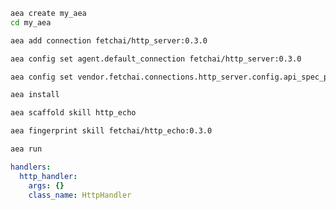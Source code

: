``` bash
aea create my_aea
cd my_aea
```
``` bash
aea add connection fetchai/http_server:0.3.0
```
``` bash
aea config set agent.default_connection fetchai/http_server:0.3.0
```
``` bash
aea config set vendor.fetchai.connections.http_server.config.api_spec_path "../examples/http_ex/petstore.yaml"
```
``` bash
aea install
```
``` bash
aea scaffold skill http_echo
```
``` bash
aea fingerprint skill fetchai/http_echo:0.3.0
```
``` bash
aea run
```
``` yaml
handlers:
  http_handler:
    args: {}
    class_name: HttpHandler
``` 
